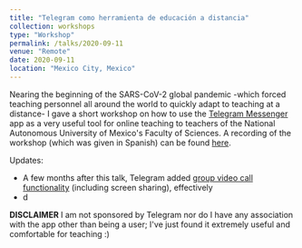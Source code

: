 ```yaml
---
title: "Telegram como herramienta de educación a distancia"
collection: workshops
type: "Workshop"
permalink: /talks/2020-09-11
venue: "Remote"
date: 2020-09-11
location: "Mexico City, Mexico"
---
```


Nearing the beginning of the SARS-CoV-2 global pandemic -which forced teaching personnel all around the world to quickly adapt to teaching at a distance- I gave a short workshop on how to use the [Telegram Messenger](https://telegram.org/) app as a very useful tool for online teaching to teachers of the National Autonomous University of Mexico's Faculty of Sciences. A recording of the workshop (which was given in Spanish) can be found [here](https://www.youtube.com/watch?v=Z6iM6L8fPWU).

Updates:
* A few months after this talk, Telegram added [group video call functionality](https://telegram.org/blog/group-video-calls/de?setln=en) (including screen sharing), effectively 
* d

**DISCLAIMER**
I am not sponsored by Telegram nor do I have any association with the app other than being a user; I've just found it extremely useful and comfortable for teaching :)
